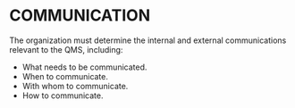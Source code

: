 # COMMUNICATION

The organization must determine the internal and external communications relevant to the QMS, including:

- What needs to be communicated.
- When to communicate.
- With whom to communicate.
- How to communicate.
